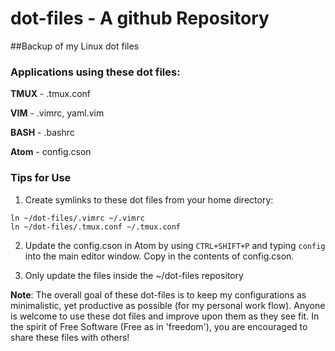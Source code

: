 # dot-files - A github Repository
##Backup of my Linux dot files

### Applications using these dot files:
**TMUX** - .tmux.conf

**VIM** - .vimrc, yaml.vim

**BASH** - .bashrc

**Atom** - config.cson

### Tips for Use
1) Create symlinks to these dot files from your home directory:

```
ln ~/dot-files/.vimrc ~/.vimrc
ln ~/dot-files/.tmux.conf ~/.tmux.conf
```
2) Update the config.cson in Atom by using `CTRL+SHIFT+P` and typing `config` into the main editor window. Copy in the contents of config.cson.

3) Only update the files inside the ~/dot-files repository


**Note**: The overall goal of these dot-files is to keep my configurations as minimalistic, yet productive as possible (for my personal work flow). Anyone is welcome to use these dot files and improve upon them as they see fit. In the spirit of Free Software (Free as in 'freedom'), you are encouraged to share these files with others!
